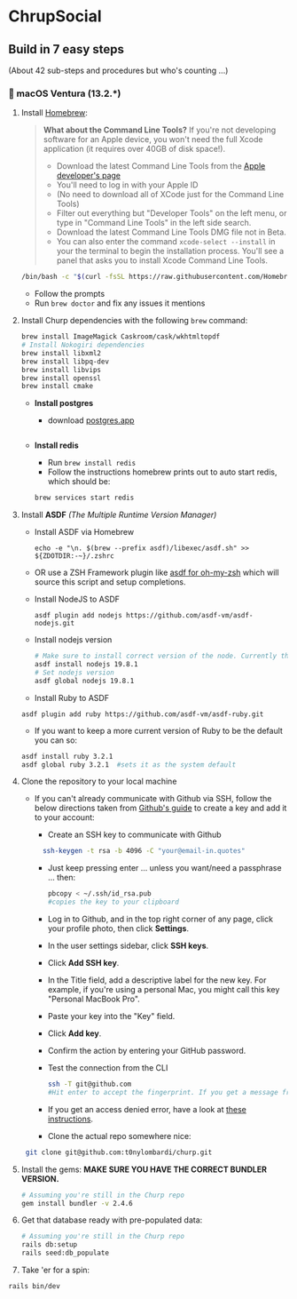 # ChrupSocial

## Build in 7 easy steps

(About 42 sub-steps and procedures but who's counting ...)

###  macOS Ventura (13.2.*)
1. Install [Homebrew](//brew.sh):
   > **What about the Command Line Tools?**
   > If you're not developing software for an Apple device, you won't need the full Xcode application (it requires over 40GB of disk space!).
   >  - Download the latest Command Line Tools from the [Apple developer's page](https://developer.apple.com/download/more/)
   >  - You'll need to log in with your Apple ID
   >  - (No need to download all of XCode just for the Command Line Tools)
   >  - Filter out everything but "Developer Tools" on the left menu, or type in "Command Line Tools" in the left side search.
   >  - Download the latest Command Line Tools DMG file not in Beta.
   > -  You can also enter the command `xcode-select --install` in your the terminal to begin the installation process. You'll see a panel that asks you to install Xcode Command Line Tools.

   ```bash
   /bin/bash -c "$(curl -fsSL https://raw.githubusercontent.com/Homebrew/install/master/install.sh)"
   ```
   - Follow the prompts
   - Run `brew doctor` and fix any issues it mentions

1. Install Churp dependencies with the following `brew` command:

     ```bash
     brew install ImageMagick Caskroom/cask/wkhtmltopdf
     # Install Nokogiri dependencies
     brew install libxml2
     brew install libpq-dev
     brew install libvips
     brew install openssl
     brew install cmake
     ```

    - **Install postgres**
      - download [postgres.app](https://github.com/PostgresApp/PostgresApp/releases/download/v2.6.5/Postgres-2.6.5-14.dmg)
       ```
    - **Install redis**
      - Run `brew install redis`
      - Follow the instructions homebrew prints out to auto start redis, which should be:

       ```bash
       brew services start redis
       ```
1. Install **ASDF** *(The Multiple Runtime Version Manager)* 
  
    - Install ASDF via Homebrew

      `echo -e "\n. $(brew --prefix asdf)/libexec/asdf.sh" >> ${ZDOTDIR:-~}/.zshrc`
    - OR use a ZSH Framework plugin like [asdf for oh-my-zsh](https://github.com/ohmyzsh/ohmyzsh/tree/master/plugins/asdf) which will source this script and setup completions.

    - Install NodeJS to ASDF

      `asdf plugin add nodejs https://github.com/asdf-vm/asdf-nodejs.git`

    - Install nodejs version
    
      ```bash
      # Make sure to install correct version of the node. Currently the highest version that is used for Churp is 19.8.1 As of this writting the lastest version of node is 21.1.0
      asdf install nodejs 19.8.1
      # Set nodejs version
      asdf global nodejs 19.8.1
      ```
    - Install Ruby to ASDF

    `asdf plugin add ruby https://github.com/asdf-vm/asdf-ruby.git`

    - If you want to keep a more current version of Ruby to be the default you can so:
  
    ```bash
    asdf install ruby 3.2.1
    asdf global ruby 3.2.1  #sets it as the system default
    ```

1. Clone the repository to your local machine
    - If you can't already communicate with Github via SSH, follow the below directions taken from [Github's guide](https://help.github.com/articles/generating-ssh-keys/) to create a key and add it to your account:
      - Create an SSH key to communicate with Github

      ```bash
        ssh-keygen -t rsa -b 4096 -C "your@email-in.quotes"
        ```
      - Just keep pressing enter ... unless you want/need a passphrase ... then:

        ```bash
        pbcopy < ~/.ssh/id_rsa.pub
        #copies the key to your clipboard
        ```
      - Log in to Github, and in the top right corner of any page, click your profile photo, then click **Settings**.
      - In the user settings sidebar, click **SSH keys**.
      - Click **Add SSH key**.
      - In the Title field, add a descriptive label for the new key. For example, if you're using a personal Mac, you might call this key "Personal MacBook Pro".
      - Paste your key into the "Key" field.
      - Click **Add key**.
      - Confirm the action by entering your GitHub password.
      - Test the connection from the CLI

        ```bash
        ssh -T git@github.com
        #Hit enter to accept the fingerprint. If you get a message from Github referencing your username, you're good.
        ```
      - If you get an access denied error, have a look at [these instructions](https://help.github.com/articles/error-permission-denied-publickey/).
      - Clone the actual repo somewhere nice:

     ```bash
      git clone git@github.com:t0nylombardi/churp.git

1. Install the gems: **MAKE SURE YOU HAVE THE CORRECT BUNDLER VERSION.**

   ```bash
   # Assuming you're still in the Churp repo
   gem install bundler -v 2.4.6
   ```
1. Get that database ready with pre-populated data:

   ```bash
   # Assuming you're still in the Churp repo 
   rails db:setup
   rails seed:db_populate

1. Take 'er for a spin:
  
  ```bash
  rails bin/dev
  ```
